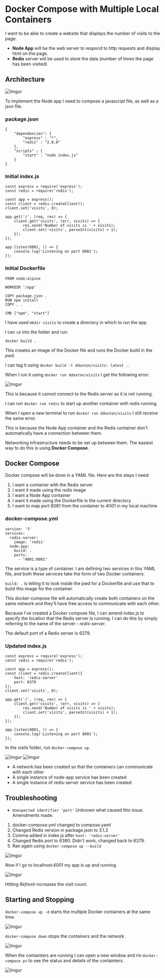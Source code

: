 # Docker Compose with Multiple Local Containers

I want to be able to create a website that displays the number of visits to the page.

- **Node App** will be the web server to respond to http requests and display html on the page.
- **Redis** server will be used to store the data (number of times the page has been visited)

## Architecture
![Imgur](https://i.imgur.com/z9z5KsV.png)

To implement the Node app I need to compose a javascript file, as well as a json file.

### package.json
```
{
    "dependencies": {
        "express" : "*",
        "redis" : "2.8.0"
    },
    "scripts" : {
        "start" : "node index.js"
    }
}
```

### Initial index.js
```
const express = require('express');
const redis = require('redis');

const app = express();
const client = redis.createClient();
client.set('visits', 0);

app.get('/', (req, res) => {
    client.get('visits', (err, visits) => {
        res.send('Number of visits is ' + visits);
        client.set('visits', parseInt(visits) + 1);
    });
});

app.listen(8081, () => {
    console.log('Listening on port 8081');
});
```

### Initial Dockerfile
```
FROM node:alpine

WORKDIR '/app'

COPY package.json .
RUN npm install
COPY . .

CMD ["npm", "start"]
```

I have used `mkdir visits` to create a directory in which to run the app.

I can `cd` into the folder and run:
```
docker build .
```
This creates an image of the Docker file and runs the Docker build in the pwd.

I can tag it using `docker build -t ddoxton/visits: latest .`.

When I run it using `docker run ddoxton/visits` I get the following error:

![Imgur](https://i.imgur.com/kvBeErT.png)

This is because it cannot connect to the Redis server as it is not running.

I can run `docker run redis` to start up another container with redis running.

When I open a new terminal to run `docker run ddoxton/visits` I still receive the same error.

This is because the Node App container and the Redis container don't automatically have a connection between them.

Networking infrastructure needs to be set up between them. The easiest way to do this is using **Docker Compose**.

## Docker Compose

Docker compose will be done in a YAML file. Here are the steps I need:
1. I want a container with the Redis server
2. I want it made using the *redis* image
3. I want a Node App container
4. I want it made using the Dockerfile in the current directory
5. I want to map port 8081 from the container to 4001 in my local machine

### docker-compose.yml
```
version: '3'
services:
  redis-server:
    image: 'redis'
  node-app:
    build: .
    ports:
      - "4001:8081"  
```

The service is a type of container. I am defining two services in this YAML file, and both these services take the form of two Docker containers.

`build: .` is telling it to look inside the pwd for a Dockerfile and use that to build this image for the container.

This docker-compose file will automatically create both containers on the same network and they'll have free access to communicate with each other.

Because I've created a Docker compose file, I can amend index.js to specify the location that the Redis server is running. I can do this by simply referring to the name of the server - *redis-server*.

The default port of a Redis server is 6379. 

### Updated index.js
```
const express = require('express');
const redis = require('redis');

const app = express();
const client = redis.createClient({
    host: 'redis-server'
    port: 6379
});
client.set('visits', 0);

app.get('/', (req, res) => {
    client.get('visits', (err, visits) => {
        res.send('Number of visits is ' + visits);
        client.set('visits', parseInt(visits) + 1);
    });
});

app.listen(8081, () => {
    console.log('Listening on port 8081');
});
```

In the visits folder, run `docker-compose up`.

![Imgur](https://i.imgur.com/RyMmLKr.png)
![Imgur](https://i.imgur.com/Ds5wi19.png)

- A network has been created so that the containers can communicate with each other
- A single instance of node-app service has been created
- A single instance of redis-server service has been created

## Troubleshooting
- `Unexpected identifier 'port'` 
Unknown what caused this issue. Amendments made:
1. docker-compose.yml changed to compose.yaml
2. Changed Redis version in package.json to 3.1.2
3. Comma added in index.js after `host: 'redis-server'`
4. Changed Redis port to 6380. Didn't work, changed back to 6379.
5. Ran again using `docker-compose up --build`

![Imgur](https://i.imgur.com/lk7zkdG.png)

Now if I go to localhost:4001 my app is up and running.

![Imgur](https://i.imgur.com/hWf2wib.png)

Hitting *Refresh* increases the visit count.

## Starting and Stopping

`docker-compose up -d` starts the multiple Docker containers at the same time.

![Imgur](https://i.imgur.com/gjASoDT.png)

`docker-compose down` stops the containers and the network.

![Imgur](https://i.imgur.com/ozT3lkp.png)

When the containters are running I can open a new window and rin `docker-compose ps` to see the status and details of the containters.

![Imgur](https://i.imgur.com/OaUPpuM.png)